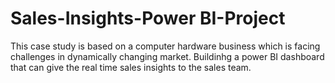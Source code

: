 # Sales-Insights-Power BI-Project

This case study is based on a computer hardware business which is facing challenges in dynamically changing market. Buildinhg  a power BI dashboard that can give the real time sales insights to the sales team.

